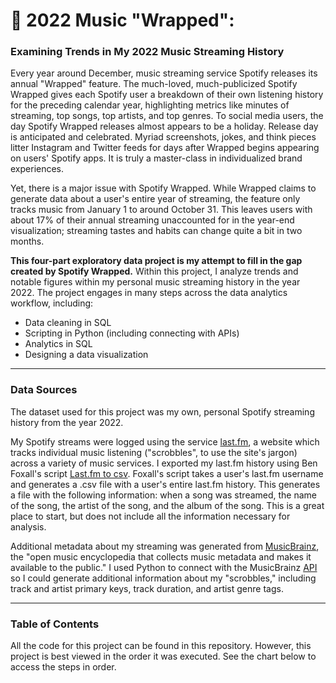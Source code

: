 # 🎵 2022 Music "Wrapped":
### Examining Trends in My 2022 Music Streaming History

Every year around December, music streaming service Spotify releases its annual "Wrapped" feature. The much-loved, much-publicized Spotify Wrapped gives each Spotify user a breakdown of their own listening history for the preceding calendar year, highlighting metrics like minutes of streaming, top songs, top artists, and top genres. To social media users, the day Spotify Wrapped releases almost appears to be a holiday. Release day is anticipated and celebrated. Myriad screenshots, jokes, and think pieces litter Instagram and Twitter feeds for days after Wrapped begins appearing on users' Spotify apps. It is truly a master-class in individualized brand experiences. 

Yet, there is a major issue with Spotify Wrapped. While Wrapped claims to generate data about a user's entire year of streaming, the feature only tracks music from January 1 to around October 31. This leaves users with about 17% of their annual streaming unaccounted for in the year-end visualization; streaming tastes and habits can change quite a bit in two months.

**This four-part exploratory data project is my attempt to fill in the gap created by Spotify Wrapped.** Within this project, I analyze trends and notable figures within my personal music streaming history in the year 2022. The project engages in many steps across the data analytics workflow, including:
- Data cleaning in SQL
- Scripting in Python (including connecting with APIs)
- Analytics in SQL
- Designing a data visualization


---

### Data Sources
The dataset used for this project was my own, personal Spotify streaming history from the year 2022. 

My Spotify streams were logged using the service [last.fm](https://www.last.fm/home), a website which tracks individual music listening ("scrobbles", to use the site's jargon) across a variety of music services. I exported my last.fm history using Ben Foxall's script [Last.fm to csv](https://benjaminbenben.com/lastfm-to-csv/). Foxall's script takes a user's last.fm username and generates a .csv file with a user's entire last.fm history. This generates a file with the following information: when a song was streamed, the name of the song, the artist of the song, and the album of the song. This is a great place to start, but does not include all the information necessary for analysis.

Additional metadata about my streaming was generated from [MusicBrainz](https://musicbrainz.org/), the "open music encyclopedia that collects music metadata and makes it available to the public." I used Python to connect with the MusicBrainz [API](https://python-musicbrainzngs.readthedocs.io/en/v0.7.1/) so I could generate additional information about my "scrobbles," including track and artist primary keys, track duration, and artist genre tags. 

---
### Table of Contents
All the code for this project can be found in this repository. However, this project is best viewed in the order it was executed. See the chart below to access the steps in order.
